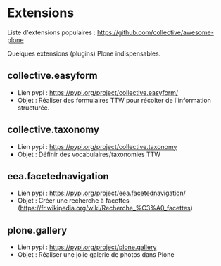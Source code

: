 Extensions
====================

Liste d'extensions populaires : <https://github.com/collective/awesome-plone>

Quelques extensions (plugins) Plone indispensables.

collective.easyform
-------------------

- Lien pypi : <https://pypi.org/project/collective.easyform/>
- Objet : Réaliser des formulaires TTW pour récolter de l'information structurée.

collective.taxonomy
-------------------

- Lien pypi : <https://pypi.org/project/collective.taxonomy>
- Objet : Définir des vocabulaires/taxonomies TTW

eea.facetednavigation
---------------------

- Lien pypi : <https://pypi.org/project/eea.facetednavigation/>
- Objet : Créer une recherche à facettes (<https://fr.wikipedia.org/wiki/Recherche_%C3%A0_facettes>)

plone.gallery
-------------

- Lien pypi : <https://pypi.org/project/plone.gallery>
- Objet : Réaliser une jolie galerie de photos dans Plone